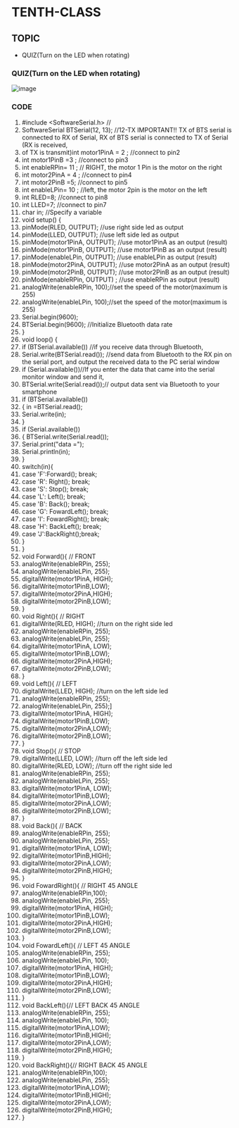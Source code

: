 # TENTH-CLASS

## TOPIC
- QUIZ(Turn on the LED when rotating)
### QUIZ(Turn on the LED when rotating)
![image](https://user-images.githubusercontent.com/102523600/173338536-289cad5e-7cad-485d-86cf-d4add40593e7.png)
### CODE
1. #include <SoftwareSerial.h> //
2. SoftwareSerial BTSerial(12, 13); //12-TX IMPORTANT!! TX of BTS serial is connected to RX of Serial, RX of BTS serial is connected to TX of Serial (RX is received,
3. of TX is transmit)int motor1PinA = 2 ; //connect to pin2
4. int motor1PinB =3 ; //connect to pin3
5. int enableRPin= 11 ; // RIGHT, the motor 1 Pin is the motor on the right
6. int motor2PinA = 4 ; //connect to pin4
7. int motor2PinB =5; //connect to pin5
8. int enableLPin= 10 ; //left, the motor 2pin is the motor on the left
9. int RLED=8;         //connect to pin8
10. int LLED=7;         //connect to pin7    
11. char in; //Specify a variable
12. void setup() {
13. pinMode(RLED, OUTPUT);   //use right side led as output
14. pinMode(LLED, OUTPUT);   //use left side led as output
15. pinMode(motor1PinA, OUTPUT); //use motor1PinA as an output (result)
16. pinMode(motor1PinB, OUTPUT); //use motor1PinB as an output (result)
17. pinMode(enableLPin, OUTPUT); //use enableLPin as output (result)
18. pinMode(motor2PinA, OUTPUT); //use motor2PinA as an output (result)
19. pinMode(motor2PinB, OUTPUT); //use motor2PinB as an output (result)
20. pinMode(enableRPin, OUTPUT) ; //use enableRPin as output (result)
21. analogWrite(enableRPin, 100);//set the speed of the motor(maximum is 255)
22. analogWrite(enableLPin, 100);//set the speed of the motor(maximum is 255)
23. Serial.begin(9600);
24. BTSerial.begin(9600); //Initialize Bluetooth data rate
25. }
26. void loop() {
27. if (BTSerial.available()) //if you receive data through Bluetooth,
28. Serial.write(BTSerial.read()); //send data from Bluetooth to the RX pin on the serial port, and output the received data to the PC serial window
29. if (Serial.available())//If you enter the data that came into the serial monitor window and send it,
30. BTSerial.write(Serial.read());// output data sent via Bluetooth to your smartphone
31. if (BTSerial.available())
32. { in =BTSerial.read();
33. Serial.write(in);
34. }
35. if (Serial.available())
36. { BTSerial.write(Serial.read());
37. Serial.print("data =");
38. Serial.println(in);
39. }
40. switch(in){
41. case 'F':Forward(); break;
42. case 'R': Right(); break;
43. case 'S': Stop(); break;
44. case 'L': Left(); break;
45. case 'B': Back(); break;
46. case 'G': FowardLeft(); break;
47. case 'I': FowardRight(); break;
48. case 'H': BackLeft(); break;
49. case 'J':BackRight();break;
50. }
51. }
52. void Forward(){ // FRONT
53. analogWrite(enableRPin, 255);
54. analogWrite(enableLPin, 255);
55. digitalWrite(motor1PinA, HIGH);
56. digitalWrite(motor1PinB,LOW);
57. digitalWrite(motor2PinA,HIGH);
58. digitalWrite(motor2PinB,LOW);
59. }
60. void Right(){ // RIGHT
61. digitalWrite(RLED, HIGH);       //turn on the right side led
62. analogWrite(enableRPin, 255);
63. analogWrite(enableLPin, 255);
64. digitalWrite(motor1PinA, LOW);
65. digitalWrite(motor1PinB,LOW);
66. digitalWrite(motor2PinA,HIGH);
67. digitalWrite(motor2PinB,LOW);
68. }
69. void Left(){ // LEFT
70. digitalWrite(LLED, HIGH);        //turn on the left side led
71. analogWrite(enableRPin, 255);
72. analogWrite(enableLPin, 255);]
73. digitalWrite(motor1PinA, HIGH);
74. digitalWrite(motor1PinB,LOW);
75. digitalWrite(motor2PinA,LOW);
76. digitalWrite(motor2PinB,LOW);
77. }
78. void Stop(){ // STOP
79. digitalWrite(LLED, LOW);     //turn off the left side led
80. digitalWrite(RLED, LOW);      //turn off the right side led 
81. analogWrite(enableRPin, 255);
82. analogWrite(enableLPin, 255);
83. digitalWrite(motor1PinA, LOW);
84. digitalWrite(motor1PinB,LOW);
85. digitalWrite(motor2PinA,LOW);
86. digitalWrite(motor2PinB,LOW);
87. }
88. void Back(){ // BACK
89. analogWrite(enableRPin, 255);
90. analogWrite(enableLPin, 255);
91. digitalWrite(motor1PinA, LOW);
92. digitalWrite(motor1PinB,HIGH);
93. digitalWrite(motor2PinA,LOW);
94. digitalWrite(motor2PinB,HIGH);
95. }
96. void FowardRight(){ // RIGHT 45 ANGLE
97. analogWrite(enableRPin,100);
98. analogWrite(enableLPin, 255);
99. digitalWrite(motor1PinA, HIGH);
100. digitalWrite(motor1PinB,LOW);
101. digitalWrite(motor2PinA,HIGH);
102. digitalWrite(motor2PinB,LOW);
103. }
104. void FowardLeft(){ // LEFT 45 ANGLE
105. analogWrite(enableRPin, 255);
106. analogWrite(enableLPin, 100);
107. digitalWrite(motor1PinA, HIGH);
108. digitalWrite(motor1PinB,LOW);
109. digitalWrite(motor2PinA,HIGH);
110. digitalWrite(motor2PinB,LOW);
111. }
112. void BackLeft(){// LEFT BACK 45 ANGLE
113. analogWrite(enableRPin, 255);
114. analogWrite(enableLPin, 100);
115. digitalWrite(motor1PinA,LOW);
116. digitalWrite(motor1PinB,HIGH);
117. digitalWrite(motor2PinA,LOW);
118. digitalWrite(motor2PinB,HIGH);
119. }
120. void BackRight(){// RIGHT BACK 45 ANGLE
121. analogWrite(enableRPin,100);
122. analogWrite(enableLPin, 255);
123. digitalWrite(motor1PinA,LOW);
124. digitalWrite(motor1PinB,HIGH);
125. digitalWrite(motor2PinA,LOW);
126. digitalWrite(motor2PinB,HIGH);
127. }

